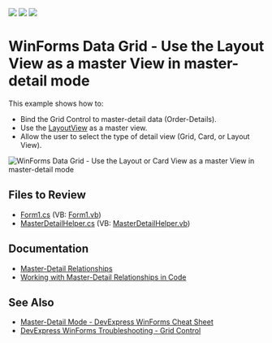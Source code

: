 <!-- default badges list -->
![](https://img.shields.io/endpoint?url=https://codecentral.devexpress.com/api/v1/VersionRange/128632305/16.1.4%2B)
[![](https://img.shields.io/badge/Open_in_DevExpress_Support_Center-FF7200?style=flat-square&logo=DevExpress&logoColor=white)](https://supportcenter.devexpress.com/ticket/details/E2428)
[![](https://img.shields.io/badge/📖_How_to_use_DevExpress_Examples-e9f6fc?style=flat-square)](https://docs.devexpress.com/GeneralInformation/403183)
<!-- default badges end -->

# WinForms Data Grid - Use the Layout View as a master View in master-detail mode

This example shows how to:

* Bind the Grid Control to master-detail data (Order-Details).
* Use the [LayoutView](https://docs.devexpress.com/WindowsForms/DevExpress.XtraGrid.Views.Layout.LayoutView) as a master view.
* Allow the user to select the type of detail view (Grid, Card, or Layout View).

![WinForms Data Grid - Use the Layout or Card View as a master View in master-detail mode](https://raw.githubusercontent.com/DevExpress-Examples/how-to-use-the-layoutview-cardview-as-a-master-view-in-master-detail-mode-e2428/16.1.4%2B/media/winforms-grid-layoutview-master-detail.png)


## Files to Review

* [Form1.cs](./CS/WindowsApplication3/Form1.cs) (VB: [Form1.vb](./VB/WindowsApplication3/Form1.vb))
* [MasterDetailHelper.cs](./CS/WindowsApplication3/MasterDetailHelper.cs) (VB: [MasterDetailHelper.vb](./VB/WindowsApplication3/MasterDetailHelper.vb))


## Documentation

* [Master-Detail Relationships](https://docs.devexpress.com/WindowsForms/3473/controls-and-libraries/data-grid/master-detail-relationships)
* [Working with Master-Detail Relationships in Code](https://docs.devexpress.com/WindowsForms/732/controls-and-libraries/data-grid/master-detail/working-with-master-detail-relationships-in-code)


## See Also

* [Master-Detail Mode - DevExpress WinForms Cheat Sheet](https://supportcenter.devexpress.com/ticket/details/t919464/master-detail-mode-in-winforms-data-grid-winforms-cheat-sheet)
* [DevExpress WinForms Troubleshooting - Grid Control﻿](https://supportcenter.devexpress.com/ticket/details/t934742/devexpress-winforms-troubleshooting-grid-control)
